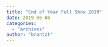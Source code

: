 ```yaml
---
title: "End of Year Full Show 2019"
date: 2019-06-06
categories: 
  - "archives"
author: "brantzt"
---
```



